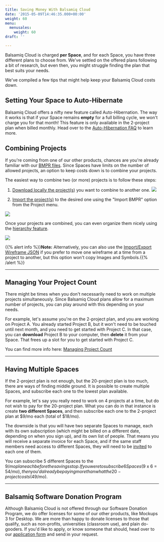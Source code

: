 ```yaml
---
title: Saving Money With Balsamiq Cloud
date: '2015-05-09T14:46:35.000+00:00'
weight: 60
menu:
  menusales:
    weight: 60
draft: ''

---
```


Balsamiq Cloud is charged **per Space**, and for each Space, you have three different plans to choose from. We've settled on the offered plans following a bit of research, but even then, you might struggle finding the plan that best suits your needs.

We've compiled a few tips that might help keep your Balsamiq Cloud costs down.

## Setting Your Space to Auto-Hibernate

Balsamiq Cloud offers a nifty new feature called Auto-Hibernation. The way it works is that if your Space remains **empty** for a full billing cycle, we won't charge you for that month! This feature is only available in the 2-project plan when billed monthly. Head over to the [Auto-Hibernation FAQ](/sales/cloudsubscriptions/#auto-hibernation) to learn more.

## Combining Projects

If you're coming from one of our other products, chances are you're already familiar with our [BMPR files](https://support.balsamiq.com/resources/bmpr-format/). Since Spaces have limits on the number of allowed projects, an option to keep costs down is to combine your projects.

The easiest way to combine two (or more) projects is to follow these steps:

1. [Download locally the project(s)](https://docs.balsamiq.com/cloud/projects/#cloning-downloading-and-deleting-projects) you want to combine to another one.
![](//media.balsamiq.com/img/support/sales/cloud/download_project.png)

2. [Import the project(s)](https://docs.balsamiq.com/cloud/importing/#importing-from-other-versions-of-balsamiq) to the desired one using the "Import BMPR" option from the Project menu.

![](//media.balsamiq.com/img/support/docs/cloud/import-bmpr.png)

Once your projects are combined, you can even organize them nicely using the [hierarchy feature](https://docs.balsamiq.com/cloud/overview/#using-a-hierarchy).

![](//media.balsamiq.com/img/support/sales/cloud/combined_projects.png)

{{% alert info %}}**Note:** Alternatively, you can also use the [Import/Export Wireframe JSON](https://docs.balsamiq.com/cloud/importing/#importing-wireframes-from-another-cloud-project) if you prefer to move one wireframe at a time from a project to another, but this option won't copy Images and Symbols.{{% /alert %}}

* * *

## Managing Your Project Count

There might be times when you don't necessarily need to work on multiple projects simultaneously. Since Balsamiq Cloud plans allow for a maximum number of projects, you can play around with this depending on your needs.

For example, let's assume you're on the 2-project plan, and you are working on Project A. You already started Project B, but it won't need to be touched until next month, and you need to get started with Project C. In that case, you can **download** Project B to your computer, then **delete** it from your Space. That frees up a slot for you to get started with Project C.

You can find more info here: [Managing Project Count](https://docs.balsamiq.com/cloud/projects/#managing-project-count)

* * *

## Having Multiple Spaces

If the 2-project plan is not enough, but the 20-project plan is too much, there are ways of finding middle ground. It is possible to create multiple Spaces, and subscribe each one to the lowest plan available.

For example, let's say you really need to work on 4 projects at a time, but do not wish to pay for the 20-project plan. What you can do in that instance is create **two different Spaces**, and then subscribe each one to the 2-project plan at $9/mo each (total of $18/mo).

The downside is that you will have two separate Spaces to manage, each with its own subscription (which might be billed on a different date, depending on when you sign up), and its own list of people. That means you will receive a separate invoice for each Space, and if the same staff members need access to different Spaces, they will need to be [invited](https://docs.balsamiq.com/cloud/sites/#managing-users) to each one of them.

You can subscribe 5 different Spaces to the $9/mo plan each before the savings stop. If you were to subscribe 6 Spaces ($9 x 6 = $54/mo), then you'd already be paying more than what the 20-project costs ($49/mo).

* * *

## Balsamiq Software Donation Program

Although Balsamiq Cloud is not offered through our Software Donation Program, we do offer licenses for some of our other products, like Mockups 3 for Desktop. We are more than happy to donate licenses to those that qualify, such as non-profits, universities (classroom use), and plain do-gooders. If you'd like to apply, or know someone that should, head over to our [application form](https://balsamiq.com/free/) and send in your request.
